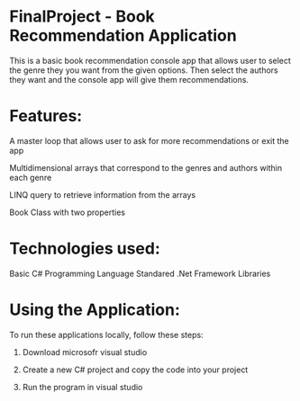 # FinalProject - Book Recommendation Application 

This is a basic book recommendation console app that allows user to select the genre they you want from the given options. Then select the authors they want and the console app will give them recommendations. 

# Features:

A master loop that allows user to ask for more recommendations or exit the app

Multidimensional arrays that correspond to the genres and authors within each genre

LINQ query to retrieve information from the arrays

Book Class with two properties

# Technologies used: 

Basic C# Programming Language 
Standared .Net Framework Libraries 

# Using the Application: 
To run these applications locally, follow these steps:

1. Download microsofr visual studio

2. Create a new C# project and copy the code into your project

3. Run the program in visual studio 
